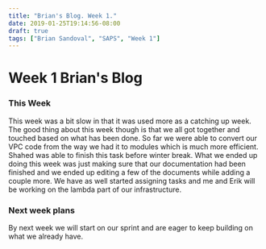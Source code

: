 ```yaml
---
title: "Brian's Blog. Week 1."
date: 2019-01-25T19:14:56-08:00
draft: true
tags: ["Brian Sandoval", "SAPS", "Week 1"]
---
```

# Week 1 Brian's Blog

### This Week
This week was a bit slow in that it was used more as a catching up week. The good thing about this week though is that we all got together and touched based on what has been done. So far we were able to convert our VPC code from the way we had it to modules which is much more efficient. Shahed was able to finish this task before winter break. What we ended up doing this week was just making sure that our documentation had been finished and we ended up editing a few of the documents while adding a couple more. We have as well started assigning tasks and me and Erik will be working on the lambda part of our infrastructure.

### Next week plans

By next week we will start on our sprint and are eager to keep building on what we already have.
